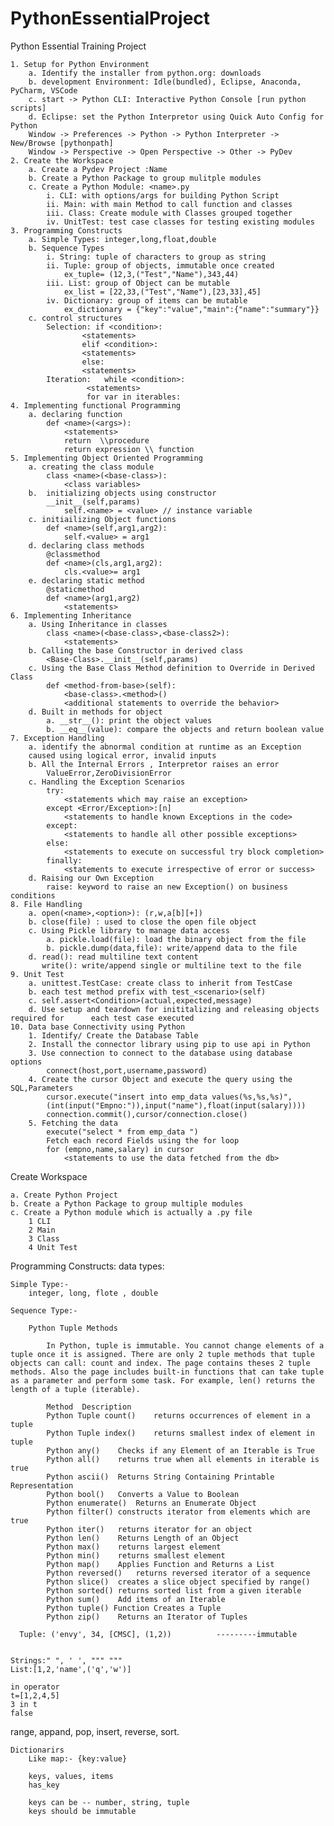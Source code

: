 # PythonEssentialProject
Python Essential Training Project


	1. Setup for Python Environment
		a. Identify the installer from python.org: downloads
		b. development Environment: Idle(bundled), Eclipse, Anaconda, PyCharm, VSCode
		c. start -> Python CLI: Interactive Python Console [run python scripts]
		d. Eclipse: set the Python Interpretor using Quick Auto Config for Python
		Window -> Preferences -> Python -> Python Interpreter -> New/Browse [pythonpath]
		Window -> Perspective -> Open Perspective -> Other -> PyDev
	2. Create the Workspace
		a. Create a Pydev Project :Name
		b. Create a Python Package to group mulitple modules
		c. Create a Python Module: <name>.py
			i. CLI: with options/args for building Python Script
			ii. Main: with main Method to call function and classes
			iii. Class: Create module with Classes grouped together
			iv. UnitTest: test case classes for testing existing modules
	3. Programming Constructs
		a. Simple Types: integer,long,float,double	
		b. Sequence Types
			i. String: tuple of characters to group as string
			ii. Tuple: group of objects, immutable once created 
				ex_tuple= (12,3,("Test","Name"),343,44)
			iii. List: group of Object can be mutable
				ex_list = [22,33,("Test","Name"),[23,33],45]
			iv. Dictionary: group of items can be mutable
				ex_dictionary = {"key":"value","main":{"name":"summary"}}
		c. control structures
			Selection: if <condition>: 
					<statements>
				    elif <condition>:
					<statements>
				    else:
					<statements>
			Iteration:   while <condition>: 
					 <statements>
				     for var in iterables:
	4. Implementing functional Programming
		a. declaring function
			def <name>(<args>):
				<statements>
				return	\\procedure		
				return expression \\ function
	5. Implementing Object Oriented Programming
		a. creating the class module
			class <name>(<base-class>):
				<class variables>
		b.  initializing objects using constructor
			__init__(self,params)
				self.<name> = <value> // instance variable 
		c. initiailizing Object functions
			def <name>(self,arg1,arg2):	
				self.<value> = arg1
		d. declaring class methods
			@classmethod
			def <name>(cls,arg1,arg2):
				cls.<value>= arg1
		e. declaring static method
			@staticmethod
			def <name>(arg1,arg2)
				<statements>
	6. Implementing Inheritance 
		a. Using Inheritance in classes
			class <name>(<base-class>,<base-class2>): 
				<statements>
		b. Calling the base Constructor in derived class
			<Base-Class>.__init__(self,params)
		c. Using the Base Class Method definition to Override in Derived Class
			def <method-from-base>(self):
				<base-class>.<method>() 
				<additional statements to override the behavior>
		d. Built in methods for object
			a. __str__(): print the object values
			b. __eq__(value): compare the objects and return boolean value
	7. Exception Handling
		a. identify the abnormal condition at runtime as an Exception
		caused using logical error, invalid inputs
		b. All the Internal Errors , Interpretor raises an error 
			ValueError,ZeroDivisionError
		c. Handling the Exception Scenarios
			try:
				<statements which may raise an exception>
			except <Error/Exception>:[n]
				<statements to handle known Exceptions in the code>
			except:
				<statements to handle all other possible exceptions>
			else:
				<statements to execute on successful try block completion>
			finally:
				<statements to execute irrespective of error or success>
		d. Raising our Own Exception
			raise: keyword to raise an new Exception() on business conditions
	8. File Handling 
		a. open(<name>,<option>): (r,w,a[b][+])
		b. close(file) : used to close the open file object
		c. Using Pickle library to manage data access
			a. pickle.load(file): load the binary object from the file
			b. pickle.dump(data,file): write/append data to the file 
		d. read(): read multiline text content
		   write(): write/append single or multiline text to the file
	9. Unit Test
		a. unittest.TestCase: create class to inherit from TestCase
		b. each test method prefix with test_<scenario>(self)
		c. self.assert<Condition>(actual,expected,message)
		d. Use setup and teardown for inititalizing and releasing objects required for 		each test case executed
	10. Data base Connectivity using Python
		1. Identify/ Create the Database Table
		2. Install the connector library using pip to use api in Python
		3. Use connection to connect to the database using database options
			connect(host,port,username,password)
		4. Create the cursor Object and execute the query using the SQL,Parameters
			cursor.execute("insert into emp_data values(%s,%s,%s)",
			(int(input("Empno:")),input("name"),float(input(salary))))
			connection.commit(),cursor/connection.close()
		5. Fetching the data
			execute("select * from emp_data ")
			Fetch each record Fields using the for loop
			for (empno,name,salary) in cursor
				<statements to use the data fetched from the db>




Create Workspace

    a. Create Python Project
    b. Create a Python Package to group multiple modules
    c. Create a Python module which is actually a .py file
        1 CLI
        2 Main
        3 Class
        4 Unit Test


Programming Constructs: data types:
    
    Simple Type:-
        integer, long, flote , double
        
    Sequence Type:-
    
        Python Tuple Methods
    
            In Python, tuple is immutable. You cannot change elements of a tuple once it is assigned. There are only 2 tuple methods that tuple objects can call: count and index. The page contains theses 2 tuple methods. Also the page includes built-in functions that can take tuple as a parameter and perform some task. For example, len() returns the length of a tuple (iterable).
      
            Method	Description
            Python Tuple count()	returns occurrences of element in a tuple
            Python Tuple index()	returns smallest index of element in tuple
            Python any()	Checks if any Element of an Iterable is True
            Python all()	returns true when all elements in iterable is true
            Python ascii()	Returns String Containing Printable Representation
            Python bool()	Converts a Value to Boolean
            Python enumerate()	Returns an Enumerate Object
            Python filter()	constructs iterator from elements which are true
            Python iter()	returns iterator for an object
            Python len()	Returns Length of an Object
            Python max()	returns largest element
            Python min()	returns smallest element
            Python map()	Applies Function and Returns a List
            Python reversed()	returns reversed iterator of a sequence
            Python slice()	creates a slice object specified by range()
            Python sorted()	returns sorted list from a given iterable
            Python sum()	Add items of an Iterable
            Python tuple() Function	Creates a Tuple
            Python zip()	Returns an Iterator of Tuples
  
      Tuple: ('envy', 34, [CMSC], (1,2))          ---------immutable


    Strings:" ", ' ', """ """
    List:[1,2,'name',('q','w')]

    in operator
    t=[1,2,4,5]
    3 in t
    false

   range,
   appand,
   pop,
   insert,
   reverse,
   sort.


    Dictionarirs
        Like map:- {key:value}
        
        keys, values, items
        has_key
        
        keys can be -- number, string, tuple 
        keys should be immutable
        
        
    
